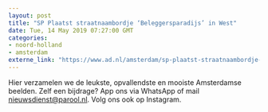 ```yaml
---
layout: post
title: "SP Plaatst straatnaambordje ‘Beleggersparadijs’ in West"
date: Tue, 14 May 2019 07:27:00 GMT
categories: 
- noord-holland 
- amsterdam 
externe_link: "https://www.ad.nl/amsterdam/sp-plaatst-straatnaambordje-beleggersparadijs-in-west~a81e26bf/"
---
```


Hier verzamelen we de leukste, opvallendste en mooiste Amsterdamse beelden. Zelf een bijdrage? App ons via WhatsApp of mail nieuwsdienst@parool.nl. Volg ons ook op Instagram.
